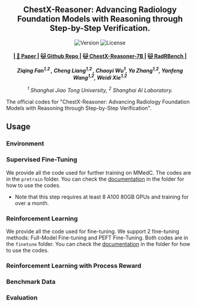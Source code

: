 <p align="center" width="100%">
</p>

<div id="top" align="center">

ChestX-Reasoner: Advancing Radiology Foundation Models with Reasoning through Step-by-Step Verification.
-----------------------------
<img src="https://img.shields.io/badge/Version-1.0.0-blue.svg" alt="Version"> 
<img src="https://img.shields.io/badge/License-Apache_2.0-green.svg" alt="License">

<h4> |<a href="https://arxiv.org/pdf/2504.20930?"> 📑 Paper </a> |
<a href="https://github.com/MAGIC-AI4Med/ChestX-Reasoner"> 🐱 Github Repo </a> |
<a href="https://huggingface.co/byrLLCC/ChestX-Reasoner"> 🐱 ChestX-Reasoner-7B </a> |
  <a href="https://huggingface.co/byrLLCC/ChestX-Reasoner"> 🐱 RadRBench </a> |
</h4>

<!-- **Authors:** -->
_**Ziqing Fan<sup>1,2 </sup>, Cheng Liang<sup>1,2 </sup>, Chaoyi Wu<sup>1</sup>, Ya Zhang<sup>1,2</sup>, Yanfeng Wang<sup>1,2</sup>, Weidi Xie<sup>1,2</sup>**_


<!-- **Affiliations:** -->

_<sup>1</sup> Shanghai Jiao Tong University,
<sup>2</sup> Shanghai AI Laboratory._

</div>

The official codes for "ChestX-Reasoner: Advancing Radiology Foundation Models with Reasoning through Step-by-Step Verification".  

## Usage
### Environment  


### Supervised Fine-Tuning  
We provide all the code used for further training on MMedC. The codes are in the `pretrain` folder. You can check the [documentation](./pretrain/README.md) in the folder for how to use the codes.

* Note that this step requires at least 8 A100 80GB GPUs and training for over a month.

### Reinforcement Learning  
We provide all the code used for fine-tuning. We support 2 fine-tuning methods: Full-Model Fine-tuning and PEFT Fine-Tuning.  Both codes are in the `finetune` folder. You can check the [documentation](./finetune/README.md) in the folder for how to use the codes.

### Reinforcement Learning with Process Reward  

### Benchmark Data  

### Evaluation  
